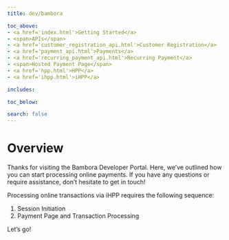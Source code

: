 ```yaml
---
title: dev/bambora

toc_above:
- <a href='index.html'>Getting Started</a>
- <span>APIs</span>
- <a href='customer_registration_api.html'>Customer Registration</a>
- <a href='payment_api.html'>Payments</a>
- <a href='recurring_payment_api.html'>Recurring Payment</a>
- <span>Hosted Payment Page</span>
- <a href='hpp.html'>HPP</a>
- <a href='ihpp.html'>iHPP</a>

includes:

toc_below:

search: false
---
```


<script src='js/vendor/clipboard.min.js'></script>
<script src='js/copy.js'></script>

# Overview

Thanks for visiting the Bambora Developer Portal. Here, we’ve outlined how you can start processing online payments. If you have any questions or require assistance, don’t hesitate to get in touch!

Processing online transactions via iHPP requires the following sequence:

1. Session Initiation
2. Payment Page and Transaction Processing

Let’s go!

